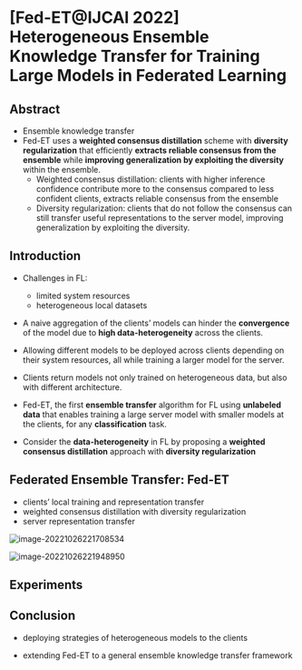 # [Fed-ET@IJCAI 2022] Heterogeneous Ensemble Knowledge Transfer for Training Large Models in Federated Learning

## Abstract

- Ensemble knowledge transfer
- Fed-ET uses a **weighted consensus distillation** scheme with **diversity regularization** that efficiently **extracts reliable consensus from the ensemble** while **improving generalization by exploiting the diversity** within the ensemble.
  - Weighted consensus distillation: clients with higher inference confidence contribute more to the consensus compared to less confident
    clients, extracts reliable consensus from the ensemble
  - Diversity regularization: clients that do not follow the consensus can still transfer useful representations to the server model, improving generalization by exploiting the diversity.



## Introduction

- Challenges in FL:
  - limited system resources
  - heterogeneous local datasets

- A naive aggregation of the clients’ models can hinder the **convergence** of the model due to **high data-heterogeneity** across the clients.
- Allowing different models to be deployed across clients depending on their system resources, all while training a larger model for the server.
- Clients return models not only trained on heterogeneous data, but also with different architecture.
- Fed-ET, the first **ensemble transfer** algorithm for FL using **unlabeled data** that enables training a large server model with smaller models at the clients, for any **classification** task.
- Consider the **data-heterogeneity** in FL by proposing a **weighted consensus distillation** approach with **diversity regularization**  



## Federated Ensemble Transfer: Fed-ET

- clients’ local training and representation transfer
- weighted consensus distillation with diversity regularization
- server representation transfer

![image-20221026221708534](C:\Users\wudic\AppData\Roaming\Typora\typora-user-images\image-20221026221708534.png)

![image-20221026221948950](C:\Users\wudic\AppData\Roaming\Typora\typora-user-images\image-20221026221948950.png)



## Experiments



## Conclusion

- deploying strategies of heterogeneous models to the clients

- extending Fed-ET to a general ensemble knowledge transfer framework